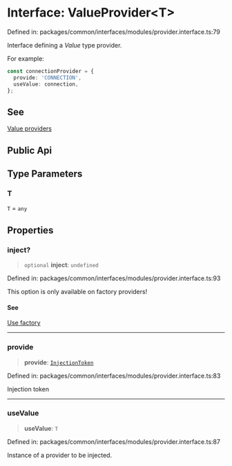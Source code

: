 # Interface: ValueProvider\<T\>

Defined in: packages/common/interfaces/modules/provider.interface.ts:79

Interface defining a *Value* type provider.

For example:
```typescript
const connectionProvider = {
  provide: 'CONNECTION',
  useValue: connection,
};
```

## See

[Value providers](https://docs.nestjs.com/fundamentals/custom-providers#value-providers-usevalue)

## Public Api

## Type Parameters

### T

`T` = `any`

## Properties

### inject?

> `optional` **inject**: `undefined`

Defined in: packages/common/interfaces/modules/provider.interface.ts:93

This option is only available on factory providers!

#### See

[Use factory](https://docs.nestjs.com/fundamentals/custom-providers#factory-providers-usefactory)

***

### provide

> **provide**: [`InjectionToken`](../type-aliases/InjectionToken.md)

Defined in: packages/common/interfaces/modules/provider.interface.ts:83

Injection token

***

### useValue

> **useValue**: `T`

Defined in: packages/common/interfaces/modules/provider.interface.ts:87

Instance of a provider to be injected.
